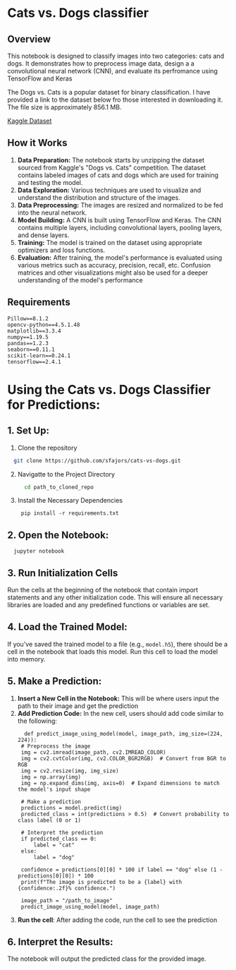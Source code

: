 # Cats vs. Dogs classifier
## Overview
This notebook is designed to classify images into two categories: cats and dogs. It demonstrates how to preprocess image data, design a a convolutional neural network (CNN), and evaluate its perfromance using TensorFlow and Keras

The Dogs vs. Cats is a popular dataset for binary classification. I have provided a link to the dataset below fro those interested in downloading it. The file size is approximately 856.1 MB.

[Kaggle Dataset](https://www.kaggle.com/c/dogs-vs-cats)
## How it Works
1. **Data Preparation:** The notebook starts by unzipping the dataset sourced from Kaggle's "Dogs vs. Cats" competition. The dataset contains labeled images of cats and dogs which are used for training and testing the model.
2. **Data Exploration:** Various techniques are used to visualize and understand the distribution and structure of the images.
3. **Data Preprocessing:** The images are resized and normalized to be fed into the neural network.
4. **Model Building:** A CNN is built using TensorFlow and Keras. The CNN contains multiple layers, including convolutional layers, pooling layers, and dense layers.
5. **Training:** The model is trained on the dataset using appropriate optimizers and loss functions.
6. **Evaluation:** After training, the model's performance is evaluated using various metrics such as accuracy, precision, recall, etc. Confusion matrices and other visualizations might also be used for a deeper understanding of the model's performance
## Requirements 
```
Pillow==8.1.2
opencv-python==4.5.1.48
matplotlib==3.3.4
numpy==1.19.5
pandas==1.2.3
seaborn==0.11.1
scikit-learn==0.24.1
tensorflow==2.4.1

```
# Using the Cats vs. Dogs Classifier for Predictions:
## 1. Set Up:
1. Clone the repository
  ``` bash
    git clone https://github.com/sfajors/cats-vs-dogs.git
  ```
2. Navigatte to the Project Directory
   ``` bash
     cd path_to_cloned_repo
3. Install the Necessary Dependencies
   ```
    pip install -r requirements.txt
## 2. Open the Notebook:
```
  jupyter notebook
```
## 3. Run Initialization Cells 
Run the cells at the beginning of the notebook that contain import statements and any other initialization code. This will ensure all necessary libraries are loaded and any predefined functions or variables are set.
## 4. Load the Trained Model:
If you've saved the trained model to a file (e.g., `model.h5`), there should be a cell in the notebook that loads this model. Run this cell to load the model into memory.
## 5. Make a Prediction:
1. **Insert a New Cell in the Notebook:** This will be where users input the path to their image and get the prediction
2. **Add Prediction Code:** In the new cell, users should add code similar to the following:
   ```
     def predict_image_using_model(model, image_path, img_size=(224, 224)):
    # Preprocess the image
    img = cv2.imread(image_path, cv2.IMREAD_COLOR)
    img = cv2.cvtColor(img, cv2.COLOR_BGR2RGB)  # Convert from BGR to RGB
    img = cv2.resize(img, img_size)
    img = np.array(img)
    img = np.expand_dims(img, axis=0)  # Expand dimensions to match the model's input shape
    
    # Make a prediction
    predictions = model.predict(img)
    predicted_class = int(predictions > 0.5)  # Convert probability to class label (0 or 1)
    
    # Interpret the prediction
    if predicted_class == 0:
        label = "cat"
    else:
        label = "dog"
    
    confidence = predictions[0][0] * 100 if label == "dog" else (1 - predictions[0][0]) * 100
    print(f"The image is predicted to be a {label} with {confidence:.2f}% confidence.")

    image_path = "/path_to_image"
    predict_image_using_model(model, image_path)
   
4. **Run the cell**: After adding the code, run the cell to see the prediction
## 6. Interpret the Results:
The notebook will output the predicted class for the provided image.
